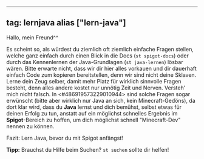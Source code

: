 
---
tag: lernjava
alias ["lern-java"]
---

Hallo, mein Freund^^

Es scheint so, als würdest du ziemlich oft ziemlich einfache Fragen stellen, welche ganz einfach durch einen Blick in die Docs (`st spigot-docs`) oder durch das Kennenlernen der Java-Grundlagen (`st java-lernen`) lösbar wären. Bitte erwarte nicht, dass wir dir hier alles vorkauen und dir dauerhaft einfach Code zum kopieren bereitstellen, denn wir sind nicht deine Sklaven. Lerne dein Zeug selber, damit mehr Platz für wirklich sinnvolle Fragen besteht, denn alles andere kostet nur unnötig Zeit und Nerven. Versteh' mich nicht falsch. In <#486919573229010944> sind solche Fragen sogar erwünscht (bitte aber wirklich nur Java an sich, kein Minecraft-Gedöns), da dort klar wird, dass du **Java** lernst und dich bemühst, selbst etwas für deinen Erfolg zu tun, anstatt auf ein möglichst schnelles Ergebnis im **Spigot**-Bereich zu hoffen, um dich möglichst schnell "Minecraft-Dev" nennen zu können.

Fazit: Lern Java, bevor du mit Spigot anfängst!

**Tipp:** Brauchst du Hilfe beim Suchen? `st suchen` sollte dir helfen!
